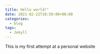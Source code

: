 ```yaml
---
title: Hello world!"
date: 2021-02-22T10:59:00+00:00
categories:
  - blog
tags:
  - Jekyll
---
```


This is my first attempt at a personal website
